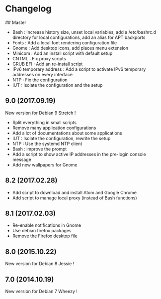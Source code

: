 # Changelog

## Master

  - Bash : Increase history size, unset local variables, add a /etc/bashrc.d directory for local configurations, add an alias for APT backports
  - Fonts : Add a local font rendering configuration file
  - Gnome : Add desktop icons, add places menu extension
  - Minicom : Add an install script with default setup
  - CNTML : Fix proxy scripts
  - GRUB EFI : Add an re-install script
  - IPv6 temporary address : Add a script to activate IPv6 temporary addresses on every interface
  - NTP : Fix the configuration
  - IUT : Isolate the configuration and the setup

## 9.0 (2017.09.19)

New version for Debian 9 Stretch !

  - Split everything in small scripts
  - Remove many application configurations
  - Add a lot of documentations about some applications
  - IUT : Isolate the configuration, rewrite the setup
  - NTP : Use the systemd NTP client
  - Bash : improve the prompt
  - Add a script to show active IP addresses in the pre-login console message
  - Add new wallpapers for Gnome

## 8.2 (2017.02.28)

  - Add script to download and install Atom and Google Chrome
  - Add script to manage local proxy (instead of Bash functions)

## 8.1 (2017.02.03)

  - Re-enable notifications in Gnome
  - Use debian firefox packages
  - Remove the Firefox desktop file

## 8.0 (2015.10.22)

New version for Debian 8 Jessie !

## 7.0 (2014.10.19)

New version for Debian 7 Wheezy !
